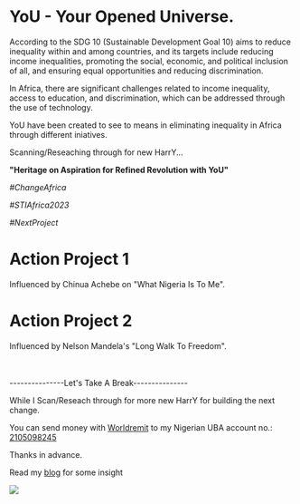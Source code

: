 # YoU - Your Opened Universe. 

According to the SDG 10 (Sustainable Development Goal 10) aims to reduce inequality within and among countries, and its targets include reducing income inequalities, promoting the social, economic, and political inclusion of all, and ensuring equal opportunities and reducing discrimination.

In Africa, there are significant challenges related to income inequality, access to education, and discrimination, which can be addressed through the use of technology.

YoU have been created to see to means in eliminating inequality in Africa through different iniatives.

Scanning/Reseaching through for new HarrY... 

<b>"Heritage on Aspiration for Refined Revolution with YoU"</b>

<i>#ChangeAfrica</i>

<i>#STIAfrica2023</i>

<i>#NextProject</i>

# Action Project 1
Influenced by Chinua Achebe on "What Nigeria Is To Me".

# Action Project 2
Influenced by Nelson Mandela's "Long Walk To Freedom".

<br/><br/>
---------------Let's Take A Break---------------

While I Scan/Reseach through for more new HarrY for building the next change.

You can send money with <a href="http://worldremit.com">Worldremit</a> to my Nigerian UBA account no.: <a href="https://2105098245">2105098245</a>

Thanks in advance.

Read my [blog](https://tobiadeoye.com.ng/the-3-spaces-without-1) for some insight

<a href="https://twitter.com/tobisure"><img src="https://img.shields.io/badge/Twitter-1DA1F2?style=for-the-badge&logo=twitter&logoColor=white"></a>



